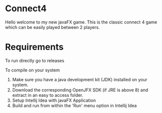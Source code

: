 # Connect4
Hello welcome to my new javaFX game.
This is the classic connect 4 game which can be easily played between 2 players.

# Requirements
To run directly go to releases

To compile on your system

1. Make sure you have a java development kit (JDK) installed on your system.
2. Download the corresponding OpenJFX SDK (if JRE is above 8) and extract in an easy to access folder.
3. Setup Intellij Idea with javaFX Application
4. Build and run from within the 'Run' menu option in Intellij Idea
